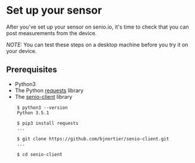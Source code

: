 # Set up your sensor

After you've set up your sensor on senio.io, it's time to check that you can post measurements from the device.

*NOTE:* You can test these steps on a desktop machine before you try it on your device.

## Prerequisites

 - Python3
 - The Python [requests](http://docs.python-requests.org/en/master/) library
 - The [senio-client](https://github.com/bjnortier/senio-client) library
 
```
    $ python3 --version
    Python 3.5.1
    
    $ pip3 install requests
    ...
    
    $ git clone https://github.com/bjnortier/senio-client.git
    ...
    
    $ cd senio-client
```





